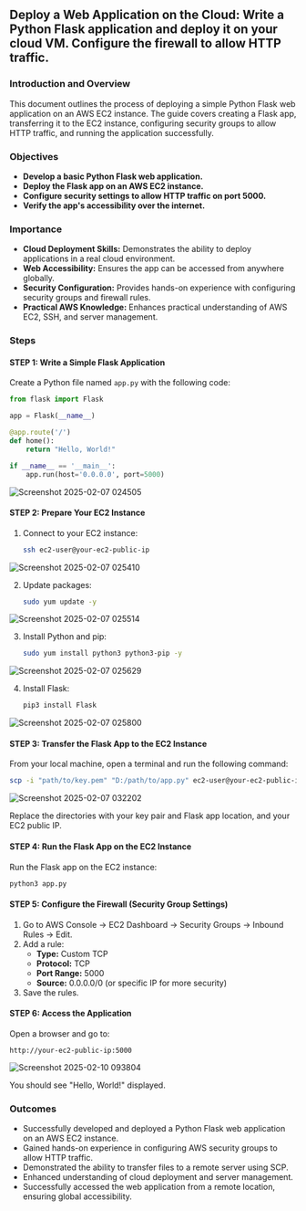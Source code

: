 ## Deploy a Web Application on the Cloud: **Write a Python Flask application and deploy it on your cloud VM. Configure the firewall to allow HTTP traffic.**

### Introduction and Overview
This document outlines the process of deploying a simple Python Flask web application on an AWS EC2 instance. The guide covers creating a Flask app, transferring it to the EC2 instance, configuring security groups to allow HTTP traffic, and running the application successfully.

### Objectives
- **Develop a basic Python Flask web application.**
- **Deploy the Flask app on an AWS EC2 instance.**
- **Configure security settings to allow HTTP traffic on port 5000.**
- **Verify the app's accessibility over the internet.**

### Importance
- **Cloud Deployment Skills:** Demonstrates the ability to deploy applications in a real cloud environment.
- **Web Accessibility:** Ensures the app can be accessed from anywhere globally.
- **Security Configuration:** Provides hands-on experience with configuring security groups and firewall rules.
- **Practical AWS Knowledge:** Enhances practical understanding of AWS EC2, SSH, and server management.

### Steps

#### STEP 1: Write a Simple Flask Application
Create a Python file named `app.py` with the following code:

```python
from flask import Flask

app = Flask(__name__)

@app.route('/')
def home():
    return "Hello, World!"

if __name__ == '__main__':
    app.run(host='0.0.0.0', port=5000)
```
![Screenshot 2025-02-07 024505](https://github.com/user-attachments/assets/d5792f9a-7ac8-4f4c-991f-346179a515aa)

#### STEP 2: Prepare Your EC2 Instance

1. Connect to your EC2 instance:
    ```bash
    ssh ec2-user@your-ec2-public-ip
    ```
![Screenshot 2025-02-07 025410](https://github.com/user-attachments/assets/479a0baa-0ac4-43c2-aa50-efaa64d6afe9)

2. Update packages:
    ```bash
    sudo yum update -y
    ```
![Screenshot 2025-02-07 025514](https://github.com/user-attachments/assets/45820f43-6165-4568-8677-25b2f143569e)

3. Install Python and pip:
    ```bash
    sudo yum install python3 python3-pip -y
    ```
![Screenshot 2025-02-07 025629](https://github.com/user-attachments/assets/28ad0777-f3aa-4075-a202-54e57eb973b4)

4. Install Flask:
    ```bash
    pip3 install Flask
    ```
![Screenshot 2025-02-07 025800](https://github.com/user-attachments/assets/db81e7be-d068-4738-8e23-8b024607ad4f)

#### STEP 3: Transfer the Flask App to the EC2 Instance

From your local machine, open a terminal and run the following command:

```bash
scp -i "path/to/key.pem" "D:/path/to/app.py" ec2-user@your-ec2-public-ip:/home/ec2-user/
```
![Screenshot 2025-02-07 032202](https://github.com/user-attachments/assets/57c07020-699c-4f29-8576-e78bdd9643c6)

Replace the directories with your key pair and Flask app location, and your EC2 public IP.
#### STEP 4: Run the Flask App on the EC2 Instance

Run the Flask app on the EC2 instance:

```bash
python3 app.py
```

#### STEP 5: Configure the Firewall (Security Group Settings)

1. Go to AWS Console → EC2 Dashboard → Security Groups → Inbound Rules → Edit.
2. Add a rule:
    - **Type:** Custom TCP
    - **Protocol:** TCP
    - **Port Range:** 5000
    - **Source:** 0.0.0.0/0 (or specific IP for more security)
3. Save the rules.

#### STEP 6: Access the Application

Open a browser and go to:

```
http://your-ec2-public-ip:5000
```
![Screenshot 2025-02-10 093804](https://github.com/user-attachments/assets/a2f505cb-4e9e-4be4-b53d-6222fb1c32ce)

You should see "Hello, World!" displayed.

### Outcomes
- Successfully developed and deployed a Python Flask web application on an AWS EC2 instance.
- Gained hands-on experience in configuring AWS security groups to allow HTTP traffic.
- Demonstrated the ability to transfer files to a remote server using SCP.
- Enhanced understanding of cloud deployment and server management.
- Successfully accessed the web application from a remote location, ensuring global accessibility.
